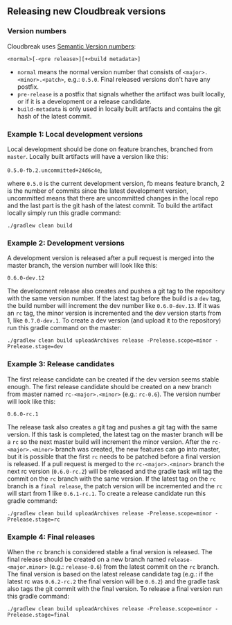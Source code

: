 ## Releasing new Cloudbreak versions

### Version numbers

Cloudbreak uses [Semantic Version numbers](http://semver.org):

`<normal>[-<pre release>][+<build metadata>]`

- `normal` means the normal version number that consists of `<major>.<minor>.<patch>`, e.g.: `0.5.0`. Final released versions don't have any postfix.
- `pre-release` is a postfix that signals whether the artifact was built locally, or if it is a development or a release candidate.
- `build-metadata` is only used in locally built artifacts and contains the git hash of the latest commit. 

### Example 1: Local development versions

Local development should be done on feature branches, branched from `master`. Locally built artifacts will have a version like this:

`0.5.0-fb.2.uncommitted+24d6c4e`,

where `0.5.0` is the current development version, fb means feature branch, 2 is the number of commits since the latest development version, uncommitted means that there are uncommitted changes in the local repo and the last part is the git hash of the latest commit. To build the artifact locally simply run this gradle command:

`./gradlew clean build`

### Example 2: Development versions

A development version is released after a pull request is merged into the master branch, the version number will look like this:

`0.6.0-dev.12`

The development release also creates and pushes a git tag to the repository with the same version number. If the latest tag before the build is a `dev` tag, the build number will increment the dev number like `0.6.0-dev.13`. If it was an `rc` tag, the minor version is incremented and the dev version starts from 1, like `0.7.0-dev.1`. To create a dev version (and upload it to the repository) run this gradle command on the master:

`./gradlew clean build uploadArchives release -Prelease.scope=minor -Prelease.stage=dev`

### Example 3: Release candidates

The first release candidate can be created if the dev version seems stable enough. The first release candidate should be created on a new branch from master named `rc-<major>.<minor>` (e.g.: `rc-0.6`). The version number will look like this:

`0.6.0-rc.1`

The release task also creates a git tag and pushes a git tag with the same version. If this task is completed, the latest tag on the master branch will be a `rc` so the next master build will increment the minor version. After the `rc-<major>.<minor>` branch was created, the new features can go into master, but it is possible that the first `rc` needs to be patched before a final version is released. If a pull request is merged to the `rc-<major>.<minor>` branch the next rc version (`0.6.0-rc.2`) will be released and the gradle task will tag the commit on the `rc` branch with the same version. If the latest tag on the `rc` branch is a `final release`, the patch version will be incremented and the `rc` will start from 1 like `0.6.1-rc.1`. To create a release candidate run this gradle command:

`./gradlew clean build uploadArchives release -Prelease.scope=minor -Prelease.stage=rc`

### Example 4: Final releases

When the `rc` branch is considered stable a final version is released. The final release should be created on a new branch named `release-<major.minor>` (e.g.: `release-0.6`) from the latest commit on the `rc` branch. The final version is based on the latest release candidate tag (e.g.: if the latest rc was `0.6.2-rc.2` the final version will be `0.6.2`) and the gradle task also tags the git commit with the final version. To release a final version run this gradle command:

`./gradlew clean build uploadArchives release -Prelease.scope=minor -Prelease.stage=final`
